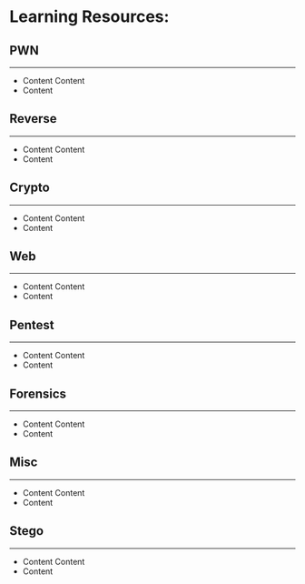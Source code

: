 # Learning Resources:

## PWN

* * *

- Content Content
- Content

## Reverse

* * *

- Content Content
- Content

## Crypto

* * *

- Content Content
- Content

## Web

* * *

- Content Content
- Content

## Pentest

* * *

- Content Content
- Content

## Forensics

* * *

- Content Content
- Content

## Misc

* * *

- Content Content
- Content

## Stego

* * *

- Content Content
- Content